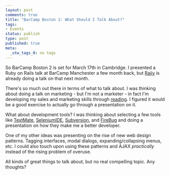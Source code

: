 ```yaml
--- 
layout: post
comments: true
title: "BarCamp Boston 2: What Should I Talk About?"
tags: 
- Events
status: publish
type: post
published: true
meta: 
  _utw_tags_0: no tags
---
```

So BarCamp Boston 2 is set for March 17th in Cambridge. I presented a Ruby on Rails talk at BarCamp Manchester a few month back, but <a href="http://www.rajivmanglani.com/">Rajiv</a> is already doing a talk on that next month.

There's so much out there in terms of what to talk about. I was thinking about doing a talk on marketing - but I'm not a marketer - in fact I'm developing my sales and marketing skills through <a href="http://baselineselling.com/">reading</a>. I figured it would be a good exercise to actually go through a presentation on it.

What about development tools? I was thinking about selecting a few tools like <a href="http://macromates.com/">TextMate</a>, <a href="https://addons.mozilla.org/firefox/2079/">SeleniumIDE</a>, <a href="http://subversion.tigris.org/">Subversion</a>, and <a href="https://addons.mozilla.org/firefox/1843/">FireBug</a> and doing a presentation on how they make me a better developer.

One of my other ideas was presenting on the rise of new web design patterns. Tagging interfaces, modal dialogs, expanding/collapsing menus, etc. I could also touch upon using these patterns and AJAX <em>practically</em> instead of the rising problem of overuse.

All kinds of great things to talk about, but no real compelling topic. Any thoughts?
